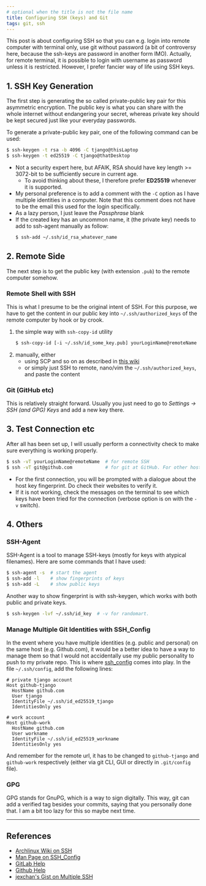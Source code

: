 ```yaml
---
# optional when the title is not the file name
title: Configuring SSH (keys) and Git
tags: git, ssh
---
```


This post is about configuring SSH so that you can e.g. login into remote computer with terminal only, use git without password (a bit of controversy here, because the ssh-keys are password in another form IMO).
Actually, for remote terminal, it is possible to login with username as password unless it is restricted.
However, I prefer fancier way of life using SSH keys.

## 1. SSH Key Generation
The first step is generating the so called private-public key pair for this asymmetric encryption.
The public key is what you can share with the whole internet without endangering your secret,
whereas private key should be kept secured just like your everyday passwords.

To generate a private-public key pair, one of the following command can be used:
```bash
$ ssh-keygen -t rsa -b 4096 -C tjango@thisLaptop
$ ssh-keygen -t ed25519 -C tjango@thatDesktop
```
- Not a security expert here, but AFAIK, RSA should have key length >= 3072-bit to be sufficiently secure in current age.
  - To avoid thinking about these, I therefore prefer **ED25519** whenever it is supported.
- My personal preference is to add a comment with the `-C` option as I have multiple identities in a computer.
  Note that this comment does not have to be the email this used for the login specifically.
- As a lazy person, I just leave the *Passphrase* blank
- If the created key has an uncommon name, it (the private key) needs to add to ssh-agent manually as follow:
  ```bash
  $ ssh-add ~/.ssh/id_rsa_whatever_name
  ```

## 2. Remote Side
The next step is to get the public key (with extension `.pub`) to the remote computer somehow.

### Remote Shell with SSH
This is what I presume to be the original intent of SSH.
For this purpose, we have to get the content in our public key into `~/.ssh/authorized_keys` of the remote computer by hook or by crook.
1. the simple way with `ssh-copy-id` utility
    ```bash
    $ ssh-copy-id [-i ~/.ssh/id_some_key.pub] yourLoginName@remoteName
    ```
2. manually, either
   - using SCP and so on as described in [this wiki][archlinux manual key to remote]
   - or simply just SSH to remote, nano/vim the `~/.ssh/authorized_keys`, and paste the content

### Git (GitHub etc)
This is relatively straight forward.
Usually you just need to go to _Settings -> SSH (and GPG) Keys_ and add a new key there.


## 3. Test Connection etc
After all has been set up, I will usually perform a connectivity check to make sure everything is working properly.
```bash
$ ssh -vT yourLoginName@remoteName  # for remote SSH
$ ssh -vT git@github.com            # for git at GitHub. For other host, change accordingly
```
- For the first connection, you will be prompted with a dialogue about the host key fingerprint.
  Do check their websites to verify it.
- If it is not working, check the messages on the terminal to see which keys have been tried for the connection (verbose option is on with the `-v` switch).

## 4. Others
### SSH-Agent
SSH-Agent is a tool to manage SSH-keys (mostly for keys with atypical filenames).
Here are some commands that I have used:
```bash
$ ssh-agent -s  # start the agent
$ ssh-add -l    # show fingerprints of keys
$ ssh-add -L    # show public keys
```
Another way to show fingerprint is with ssh-keygen, which works with both public and private keys.
```bash
$ ssh-keygen -lvf ~/.ssh/id_key  # -v for randomart.
```

### Manage Multiple Git Identities with SSH_Config
In the event where you have multiple identities (e.g. public and personal) on the same host (e.g. Github.com),
it would be a better idea to have a way to manage them so that I would not accidentally use my public personality to push to my private repo.
This is where [ssh_config][man ssh config] comes into play.
In the file `~/.ssh/config`, add the following lines:
```
# private tjango account
Host github-tjango
  HostName github.com
  User tjango
  IdentityFile ~/.ssh/id_ed25519_tjango
  IdentitiesOnly yes

# work account
Host github-work
  HostName github.com
  User workname
  IdentityFile ~/.ssh/id_ed25519_workname
  IdentitiesOnly yes
```
And remember for the remote url, it has to be changed to `github-tjango` and `github-work` respectively (either via git CLI, GUI or directly in `.git/config` file).


### GPG
GPG stands for GnuPG, which is a way to sign digitally.
This way, git can add a verified tag besides your commits, saying that you personally done that.
I am a bit too lazy for this so maybe next time.

---
## References
- [Archlinux Wiki on SSH][archlinux wiki ssh key]
- [Man Page on SSH_Config][man ssh config]
- [GitLab Help][gitlab help]
- [Github Help][github help]
- [jexchan's Gist on Multiple SSH][jexchan multiple SSH]

[GPG signing commit]: https://help.github.com/en/articles/signing-commits
[github help]: https://help.github.com/en/articles/generating-a-new-ssh-key-and-adding-it-to-the-ssh-agent
[gitlab help]: https://docs.gitlab.com/ee/ssh/README.html
[jexchan multiple SSH]: https://gist.github.com/jexchan/2351996
[archlinux manual key to remote]: https://wiki.archlinux.org/index.php/SSH_keys#Manual_method
[archlinux wiki ssh key]: https://wiki.archlinux.org/index.php/SSH_keys
[man ssh config]: https://man7.org/linux/man-pages/man5/ssh_config.5.html
